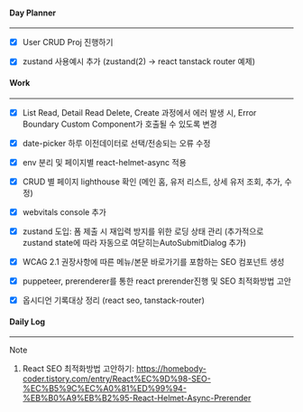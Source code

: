 
#### Day Planner
---
- [x] User CRUD Proj 진행하기
- [x] zustand 사용예시 추가 (zustand(2) -> react tanstack router 예제)


#### Work
---
- [x] List Read, Detail Read Delete, Create 과정에서 에러 발생 시, Error Boundary Custom Component가 호출될 수 있도록 변경
- [x] date-picker 하루 이전데이터로 선택/전송되는 오류 수정
- [x] env 분리 및 페이지별 react-helmet-async 적용
- [x] CRUD 별 페이지 lighthouse 확인 (메인 홈, 유저 리스트, 상세 유저 조회, 추가, 수정)
- [x] webvitals console 추가
- [x] zustand 도입: 폼 제출 시 재입력 방지를 위한 로딩 상태 관리 (추가적으로 zustand state에 따라 자동으로 여닫히는AutoSubmitDialog 추가)
- [x] WCAG 2.1 권장사항에 따른 메뉴/본문 바로가기를 포함하는 SEO 컴포넌트 생성
- [x] puppeteer, prerenderer를 통한 react prerender진행 및 SEO 최적화방법 고안
- [x] 옵시디언 기록대상 정리 (react seo, tanstack-router)


#### Daily Log
---
> [!note]
> 1. React SEO 최적화방법 고안하기: https://homebody-coder.tistory.com/entry/React%EC%9D%98-SEO-%EC%B5%9C%EC%A0%81%ED%99%94-%EB%B0%A9%EB%B2%95-React-Helmet-Async-Prerender

